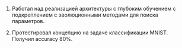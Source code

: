 

1) Работал над реализацией архитектуры с глубоким обучением с подкреплением с эволюционными методами для поиска параметров.

2) Протестировал концепцию на задаче классификации MNIST. Получил accuracy 80%.
